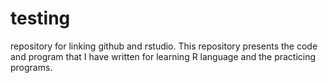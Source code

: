 # testing
repository for linking github and rstudio.
This repository presents the code and program that I have written for learning R language and the practicing programs.

